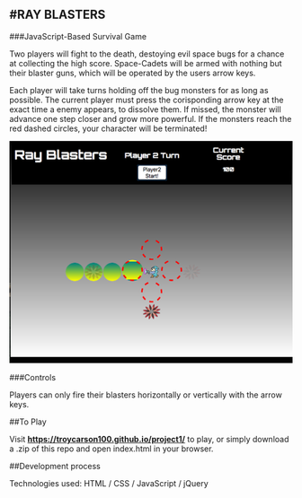 #RAY BLASTERS
--
###JavaScript-Based Survival Game

Two players will fight to the death, destoying evil space bugs for a chance at collecting the high score. Space-Cadets will be armed with nothing but their blaster guns, which will be operated by the users arrow keys. 

Each player will take turns holding off the bug monsters for as long as possible. The current player must press the corisponding arrow key at the exact time a enemy appears, to dissolve them. If missed, the monster will advance one step closer and grow more powerful. If the monsters reach the red dashed circles, your character will be terminated!

![Screen Shot](./photos/sShot1.png)

###Controls

Players can only fire their blasters horizontally or vertically with the arrow keys.


##To Play

Visit **https://troycarson100.github.io/project1/** to play, or simply download a .zip of this repo and open index.html in your browser.

##Development process

Technologies used: HTML / CSS / JavaScript / jQuery




